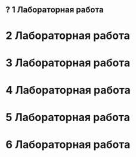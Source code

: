 ## ? 1 Лабораторная работа
# 2 Лабораторная работа
# 3 Лабораторная работа
# 4 Лабораторная работа
# 5 Лабораторная работа
# 6 Лабораторная работа
